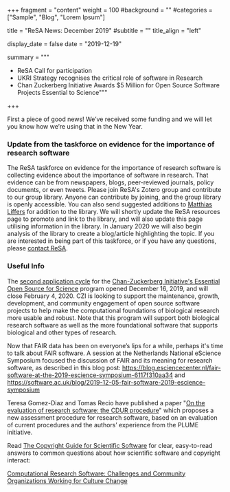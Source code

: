 +++
fragment = "content"
weight = 100
#background = ""
#categories = ["Sample", "Blog", "Lorem Ipsum"]

title = "ReSA News: December 2019"
#subtitle = ""
title_align = "left"

display_date = false
date = "2019-12-19"

summary = """
- ReSA Call for participation
- UKRI Strategy recognises the critical role of software in Research
- Chan Zuckerberg Initiative Awards $5 Million for Open Source Software Projects Essential to Science"""

+++

First a piece of good news! We’ve received some funding and we will let you know how we’re using that in the New Year.

### Update from the taskforce on evidence for the importance of research software

The ReSA taskforce on evidence for the importance of research software is collecting evidence about the importance of software in research. That evidence can be from newspapers, blogs, peer-reviewed journals, policy documents, or even tweets. Please join ReSA's Zotero group and contribute to our group library. Anyone can contribute by joining, and the group library is openly accessible. You can also send suggested additions to [Matthias Liffers](mailto:matthias.liffers@ardc.edu.au) for addition to the library. We will shortly update the ReSA resources page to promote and link to the library, and will also update this page utilising information in the library. In January 2020 we will also begin analysis of the library to create a blog/article highlighting the topic. If you are interested in being part of this taskforce, or if you have any questions, please [contact ReSA](/contact).

### Useful Info

The [second application cycle](https://chanzuckerberg.com/rfa/essential-open-source-software-for-science/) for the [Chan-Zuckerberg Initiative's Essential Open Source for Science](https://medium.com/@cziscience/essential-open-source-software-for-science-72faec2c38c1) program opened December 16, 2019, and will close February 4, 2020. CZI is looking to support the maintenance, growth, development, and community engagement of open source software projects to help make the computational foundations of biological research more usable and robust. Note that this program will support both biological research software as well as the more foundational software that supports biological and other types of research.

Now that FAIR data has been on everyone’s lips for a while, perhaps it's time to talk about FAIR software. A session at the Netherlands National eScience Symposium focused the discussion of FAIR and its meaning for research software, as described in this blog post: https://blog.esciencecenter.nl/fair-software-at-the-2019-escience-symposium-6117f310aa34 and https://software.ac.uk/blog/2019-12-05-fair-software-2019-escience-symposium

Teresa Gomez-Diaz and Tomas Recio have published a paper "[On the evaluation of research software: the CDUR procedure](https://f1000research.com/articles/8-1353)" which proposes a new assessment procedure for research software, based on an evaluation of current procedures and the authors’ experience from the PLUME initiative.

Read [The Copyright Guide for Scientific Software](https://doi.org/10.5281/zenodo.3581326) for clear, easy-to-read answers to common questions about how scientific software and copyright interact: 

[Computational Research Software: Challenges and Community Organizations Working for Culture Change](https://sinews.siam.org/Details-Page/computational-research-software-challenges-and-community-organizations-working-for-culture-change)
